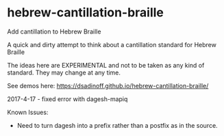 # hebrew-cantillation-braille
Add cantillation to Hebrew Braille

A quick and dirty attempt to think about a cantillation standard for Hebrew Braille

The ideas here are EXPERIMENTAL and not to be taken as any kind of standard.  They may change at any time.

See demos here: https://dsadinoff.github.io/hebrew-cantillation-braille/


2017-4-17 - fixed error with dagesh-mapiq

Known Issues:
* Need to turn dagesh into a prefix rather than a postfix as in the source.